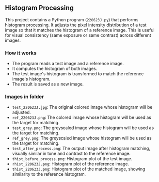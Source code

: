 ## Histogram Processing

This project contains a Python program (`220623J.py`) that performs histogram processing. It adjusts the pixel intensity distribution of a test image so that it matches the histogram of a reference image. This is useful for visual consistency (same exposure or same contrast) across different images.

### How it works

- The program reads a test image and a reference image.
- It computes the histogram of both images.
- The test image's histogram is transformed to match the reference image's histogram.
- The result is saved as a new image.

### Images in folder

- `test_220623J.jpg`: The original colored image whose histogram will be adjusted.
- `ref_220623J.png`: The colored image whose histogram will be used as the target for matching.
- `test_grey.png`: The greyscaled image whose histogram will be used as the target for matching.
- `ref_grey.png`: The greyscaled image whose histogram will be used as the target for matching.
- `test_after_process.png`: The output image after histogram matching, visually similar in tone and contrast to the reference image.
- `thist_before_process.png`: Histogram plot of the test image.
- `rhist_220623J.png`: Histogram plot of the reference image.
- `thist_220623J.png`: Histogram plot of the matched image, showing similarity to the reference histogram.

